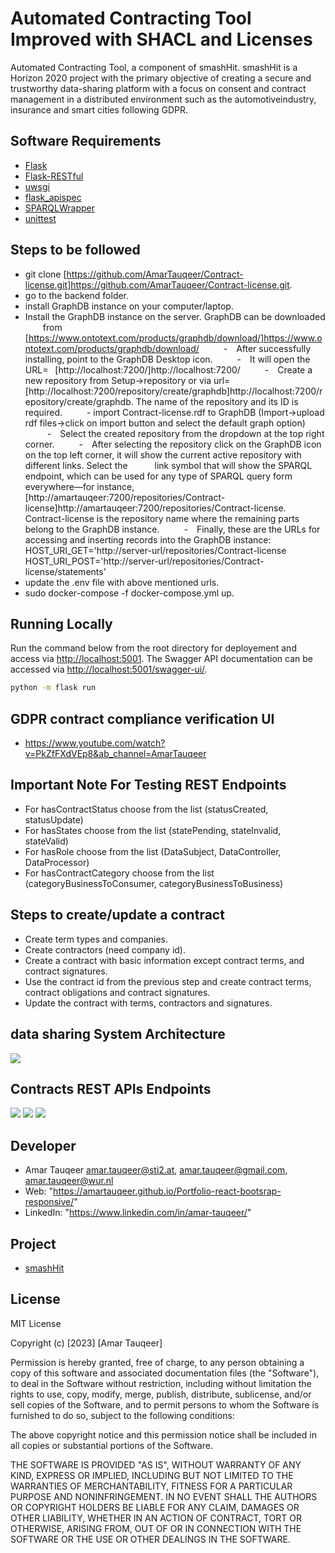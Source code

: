 # Automated Contracting Tool Improved with SHACL and Licenses

Automated Contracting Tool, a component of smashHit. smashHit is a Horizon 2020 project with the primary objective of creating a secure and trustworthy data-sharing platform with a focus on consent and contract management in a distributed environment such as the automotiveindustry, insurance and smart cities following GDPR.

## Software Requirements

- [Flask](https://flask.palletsprojects.com/en/1.1.x/)
- [Flask-RESTful](https://flask-restful.readthedocs.io/en/latest/)
- [uwsgi](https://uwsgi-docs.readthedocs.io/en/latest/)
- [flask_apispec](https://flask-apispec.readthedocs.io/en/latest/index.html)
- [SPARQLWrapper](https://rdflib.dev/sparqlwrapper/)
- [unittest](https://docs.python.org/3/library/unittest.html)

## Steps to be followed
- git clone [https://github.com/AmarTauqeer/Contract-license.git]https://github.com/AmarTauqeer/Contract-license.git.
- go to the backend folder.
- install GraphDB instance on your computer/laptop.
- Install the GraphDB instance on the server. GraphDB can be downloaded        from [https://www.ontotext.com/products/graphdb/download/]https://www.ontotext.com/products/graphdb/download/
     -  After successfully installing, point to the GraphDB Desktop icon.
     -  It will open the URL=  [http://localhost:7200/]http://localhost:7200/
     -  Create a new repository from Setup->repository or via url= [http://localhost:7200/repository/create/graphdb]http://localhost:7200/repository/create/graphdb. The name of the repository and its ID is required.
     -  import Contract-license.rdf to GraphDB (Import->upload rdf files->click on import button and select the default graph option)
     -  Select the created repository from the dropdown at the top right corner.
     -  After selecting the repository click on the GraphDB icon on the top left corner, it will show the current active repository with different links. Select the 
        link symbol that will show the SPARQL   endpoint, which can be used for any type of SPARQL query form everywhere—for instance, 
        [http://amartauqeer:7200/repositories/Contract-license]http://amartauqeer:7200/repositories/Contract-license. Contract-license is the repository name where the remaining parts belong to the GraphDB instance.
     -  Finally, these are the URLs for accessing and inserting records into the GraphDB instance: 
          HOST_URI_GET='http://server-url/repositories/Contract-license
          HOST_URI_POST='http://server-url/repositories/Contract-license/statements'
- update the .env file with above mentioned urls.
- sudo docker-compose -f docker-compose.yml up.

## Running Locally

Run the command below from the root directory for deployement and access via [http://localhost:5001](http://localhost:5001). The Swagger API documentation can be accessed via [http://localhost:5001/swagger-ui/](http://localhost:5001/swagger-ui/).

```bash
python -m flask run

```

## GDPR contract compliance verification UI
- https://www.youtube.com/watch?v=PkZfFXdVEp8&ab_channel=AmarTauqeer

## Important Note For Testing REST Endpoints
- For hasContractStatus choose from the list (statusCreated, statusUpdate)
- For hasStates choose from the list (statePending, stateInvalid, stateValid)
- For hasRole choose from the list (DataSubject, DataController, DataProcessor)
- For hasContractCategory choose from the list (categoryBusinessToConsumer, categoryBusinessToBusiness)

## Steps to create/update a contract

- Create term types and companies.
- Create contractors (need company id).
- Create a contract with basic information except contract terms, and contract signatures.
- Use the contract id from the previous step and create contract terms, contract obligations and contract signatures.
- Update the contract with terms, contractors and signatures.




## data sharing System Architecture
![](/backend/images/ccv_extended_design.png)

## Contracts REST APIs Endpoints
![](/backend/images/api-part-1.png)
![](/backend/images/api-part-2.png)
![](/backend/images/api-part-3.png)

## Developer

- Amar Tauqeer
  amar.tauqeer@sti2.at, amar.tauqeer@gmail.com, amar.tauqeer@wur.nl
- Web: "https://amartauqeer.github.io/Portfolio-react-bootsrap-responsive/"
- LinkedIn: "https://www.linkedin.com/in/amar-tauqeer/"

## Project

- [smashHit](https://www.smashhit.eu/)

## License

MIT License

Copyright (c) [2023] [Amar Tauqeer]

Permission is hereby granted, free of charge, to any person obtaining a copy of this software and associated documentation files (the "Software"), to deal in the Software without restriction, including without limitation the rights to use, copy, modify, merge, publish, distribute, sublicense, and/or sell copies of the Software, and to permit persons to whom the Software is
furnished to do so, subject to the following conditions: 

The above copyright notice and this permission notice shall be included in all copies or substantial portions of the Software.

THE SOFTWARE IS PROVIDED "AS IS", WITHOUT WARRANTY OF ANY KIND, EXPRESS OR IMPLIED, INCLUDING BUT NOT LIMITED TO THE WARRANTIES OF MERCHANTABILITY, FITNESS FOR A PARTICULAR PURPOSE AND NONINFRINGEMENT. IN NO EVENT SHALL THE AUTHORS OR COPYRIGHT HOLDERS BE LIABLE FOR ANY CLAIM, DAMAGES OR OTHER LIABILITY, WHETHER IN AN ACTION OF CONTRACT, TORT OR OTHERWISE, ARISING FROM, OUT OF OR IN CONNECTION WITH THE SOFTWARE OR THE USE OR OTHER DEALINGS IN THE SOFTWARE.
